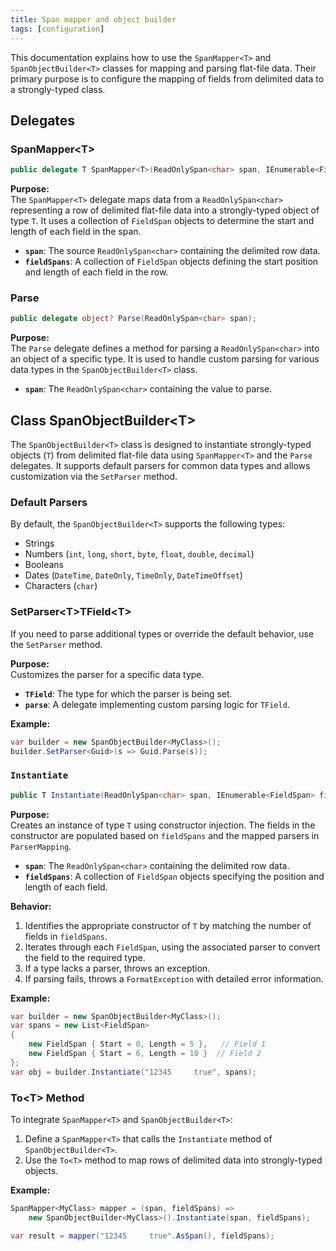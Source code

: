 ```yaml
---
title: Span mapper and object builder
tags: [configuration]
---
```


This documentation explains how to use the `SpanMapper<T>` and `SpanObjectBuilder<T>` classes for mapping and parsing flat-file data. Their primary purpose is to configure the mapping of fields from delimited data to a strongly-typed class.

## Delegates

### SpanMapper&lt;T&gt;

```csharp
public delegate T SpanMapper<T>(ReadOnlySpan<char> span, IEnumerable<FieldSpan> fieldSpans);
```

**Purpose:**  
The `SpanMapper<T>` delegate maps data from a `ReadOnlySpan<char>` representing a row of delimited flat-file data into a strongly-typed object of type `T`. It uses a collection of `FieldSpan` objects to determine the start and length of each field in the span.

- **`span`**: The source `ReadOnlySpan<char>` containing the delimited row data.
- **`fieldSpans`**: A collection of `FieldSpan` objects defining the start position and length of each field in the row.

### Parse

```csharp
public delegate object? Parse(ReadOnlySpan<char> span);
```

**Purpose:**  
The `Parse` delegate defines a method for parsing a `ReadOnlySpan<char>` into an object of a specific type. It is used to handle custom parsing for various data types in the `SpanObjectBuilder<T>` class.

- **`span`**: The `ReadOnlySpan<char>` containing the value to parse.

## Class SpanObjectBuilder&lt;T&gt;

The `SpanObjectBuilder<T>` class is designed to instantiate strongly-typed objects (`T`) from delimited flat-file data using `SpanMapper<T>` and the `Parse` delegates. It supports default parsers for common data types and allows customization via the `SetParser` method.

### Default Parsers

By default, the `SpanObjectBuilder<T>` supports the following types:

- Strings
- Numbers (`int`, `long`, `short`, `byte`, `float`, `double`, `decimal`)
- Booleans
- Dates (`DateTime`, `DateOnly`, `TimeOnly`, `DateTimeOffset`)
- Characters (`char`)

### SetParser&lt;T&gt;TField&lt;T&gt;

If you need to parse additional types or override the default behavior, use the `SetParser` method.

**Purpose:**  
Customizes the parser for a specific data type.

- **`TField`**: The type for which the parser is being set.
- **`parse`**: A delegate implementing custom parsing logic for `TField`.

**Example:**

```csharp
var builder = new SpanObjectBuilder<MyClass>();
builder.SetParser<Guid>(s => Guid.Parse(s));
```

### `Instantiate`

```csharp
public T Instantiate(ReadOnlySpan<char> span, IEnumerable<FieldSpan> fieldSpans)
```

**Purpose:**  
Creates an instance of type `T` using constructor injection. The fields in the constructor are populated based on `fieldSpans` and the mapped parsers in `ParserMapping`.

- **`span`**: The `ReadOnlySpan<char>` containing the delimited row data.
- **`fieldSpans`**: A collection of `FieldSpan` objects specifying the position and length of each field.

**Behavior:**

1. Identifies the appropriate constructor of `T` by matching the number of fields in `fieldSpans`.
2. Iterates through each `FieldSpan`, using the associated parser to convert the field to the required type.
3. If a type lacks a parser, throws an exception.
4. If parsing fails, throws a `FormatException` with detailed error information.

**Example:**

```csharp
var builder = new SpanObjectBuilder<MyClass>();
var spans = new List<FieldSpan>
{
    new FieldSpan { Start = 0, Length = 5 },   // Field 1
    new FieldSpan { Start = 6, Length = 10 }  // Field 2
};
var obj = builder.Instantiate("12345     true", spans);
```

### To&lt;T&gt; Method

To integrate `SpanMapper<T>` and `SpanObjectBuilder<T>`:

1. Define a `SpanMapper<T>` that calls the `Instantiate` method of `SpanObjectBuilder<T>`.
2. Use the `To<T>` method to map rows of delimited data into strongly-typed objects.

**Example:**

```csharp
SpanMapper<MyClass> mapper = (span, fieldSpans) => 
    new SpanObjectBuilder<MyClass>().Instantiate(span, fieldSpans);

var result = mapper("12345     true".AsSpan(), fieldSpans);
```
